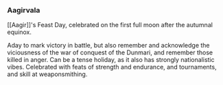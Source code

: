 ### Aagirvala

[[Aagir]]'s Feast Day, celebrated on the first full moon after the autumnal equinox. 

Aday to mark victory in battle, but also remember and acknowledge the viciousness of the war of conquest of the Dunmari, and remember those killed in anger. Can be a tense holiday, as it also has strongly nationalistic vibes. Celebrated with feats of strength and endurance, and tournaments, and skill at weaponsmithing.